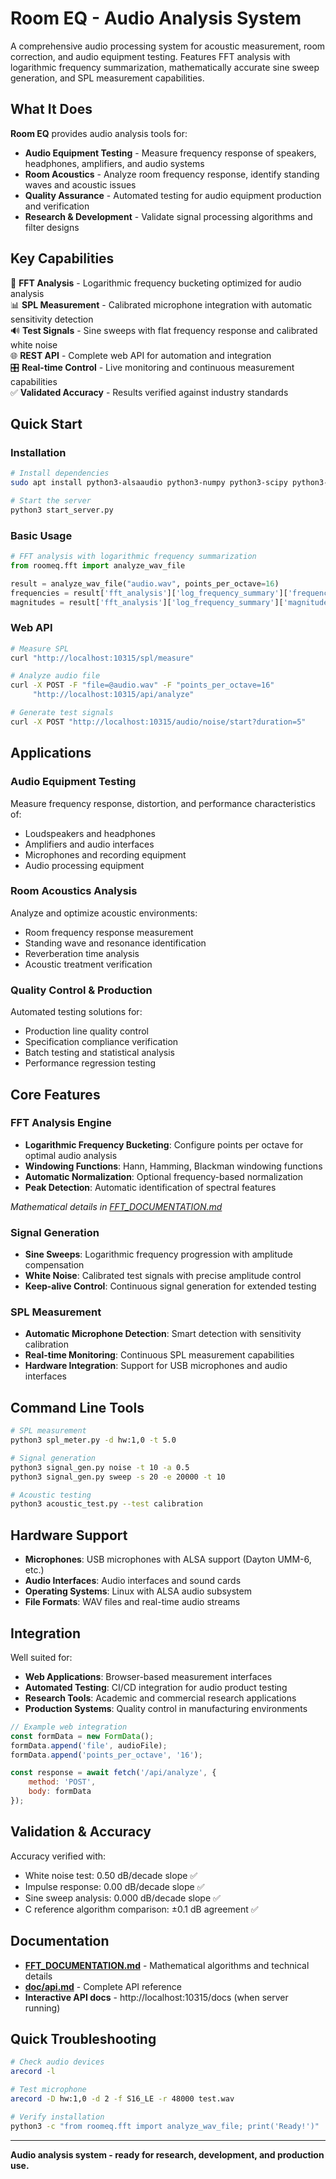 # Room EQ - Audio Analysis System

A comprehensive audio processing system for acoustic measurement, room correction, and audio equipment testing. Features FFT analysis with logarithmic frequency summarization, mathematically accurate sine sweep generation, and SPL measurement capabilities.

## What It Does

**Room EQ** provides audio analysis tools for:

- **Audio Equipment Testing** - Measure frequency response of speakers, headphones, amplifiers, and audio systems
- **Room Acoustics** - Analyze room frequency response, identify standing waves and acoustic issues  
- **Quality Assurance** - Automated testing for audio equipment production and verification
- **Research & Development** - Validate signal processing algorithms and filter designs

## Key Capabilities

🎯 **FFT Analysis** - Logarithmic frequency bucketing optimized for audio analysis  
📊 **SPL Measurement** - Calibrated microphone integration with automatic sensitivity detection  
🔊 **Test Signals** - Sine sweeps with flat frequency response and calibrated white noise  
🌐 **REST API** - Complete web API for automation and integration  
🎛️ **Real-time Control** - Live monitoring and continuous measurement capabilities  
✅ **Validated Accuracy** - Results verified against industry standards  

## Quick Start

### Installation
```bash
# Install dependencies
sudo apt install python3-alsaaudio python3-numpy python3-scipy python3-flask python3-flask-cors

# Start the server
python3 start_server.py
```

### Basic Usage
```python
# FFT analysis with logarithmic frequency summarization
from roomeq.fft import analyze_wav_file

result = analyze_wav_file("audio.wav", points_per_octave=16)
frequencies = result['fft_analysis']['log_frequency_summary']['frequencies']
magnitudes = result['fft_analysis']['log_frequency_summary']['magnitudes']
```

### Web API
```bash
# Measure SPL
curl "http://localhost:10315/spl/measure"

# Analyze audio file
curl -X POST -F "file=@audio.wav" -F "points_per_octave=16"  
     "http://localhost:10315/api/analyze"

# Generate test signals  
curl -X POST "http://localhost:10315/audio/noise/start?duration=5"
```

## Applications

### Audio Equipment Testing
Measure frequency response, distortion, and performance characteristics of:
- Loudspeakers and headphones
- Amplifiers and audio interfaces
- Microphones and recording equipment
- Audio processing equipment

### Room Acoustics Analysis  
Analyze and optimize acoustic environments:
- Room frequency response measurement
- Standing wave and resonance identification
- Reverberation time analysis
- Acoustic treatment verification

### Quality Control & Production
Automated testing solutions for:
- Production line quality control
- Specification compliance verification
- Batch testing and statistical analysis
- Performance regression testing

## Core Features

### FFT Analysis Engine
- **Logarithmic Frequency Bucketing**: Configure points per octave for optimal audio analysis
- **Windowing Functions**: Hann, Hamming, Blackman windowing functions
- **Automatic Normalization**: Optional frequency-based normalization
- **Peak Detection**: Automatic identification of spectral features

*Mathematical details in [FFT_DOCUMENTATION.md](FFT_DOCUMENTATION.md)*

### Signal Generation
- **Sine Sweeps**: Logarithmic frequency progression with amplitude compensation
- **White Noise**: Calibrated test signals with precise amplitude control
- **Keep-alive Control**: Continuous signal generation for extended testing

### SPL Measurement
- **Automatic Microphone Detection**: Smart detection with sensitivity calibration
- **Real-time Monitoring**: Continuous SPL measurement capabilities
- **Hardware Integration**: Support for USB microphones and audio interfaces

## Command Line Tools

```bash
# SPL measurement
python3 spl_meter.py -d hw:1,0 -t 5.0

# Signal generation
python3 signal_gen.py noise -t 10 -a 0.5
python3 signal_gen.py sweep -s 20 -e 20000 -t 10

# Acoustic testing
python3 acoustic_test.py --test calibration
```

## Hardware Support

- **Microphones**: USB microphones with ALSA support (Dayton UMM-6, etc.)
- **Audio Interfaces**: Audio interfaces and sound cards
- **Operating Systems**: Linux with ALSA audio subsystem
- **File Formats**: WAV files and real-time audio streams

## Integration

Well suited for:
- **Web Applications**: Browser-based measurement interfaces
- **Automated Testing**: CI/CD integration for audio product testing  
- **Research Tools**: Academic and commercial research applications
- **Production Systems**: Quality control in manufacturing environments

```javascript
// Example web integration
const formData = new FormData();
formData.append('file', audioFile);
formData.append('points_per_octave', '16');

const response = await fetch('/api/analyze', {
    method: 'POST',
    body: formData
});
```

## Validation & Accuracy

Accuracy verified with:
- White noise test: 0.50 dB/decade slope ✅
- Impulse response: 0.00 dB/decade slope ✅  
- Sine sweep analysis: 0.000 dB/decade slope ✅
- C reference algorithm comparison: ±0.1 dB agreement ✅

## Documentation

- **[FFT_DOCUMENTATION.md](FFT_DOCUMENTATION.md)** - Mathematical algorithms and technical details
- **[doc/api.md](doc/api.md)** - Complete API reference
- **Interactive API docs** - http://localhost:10315/docs (when server running)

## Quick Troubleshooting

```bash
# Check audio devices
arecord -l

# Test microphone
arecord -D hw:1,0 -d 2 -f S16_LE -r 48000 test.wav

# Verify installation
python3 -c "from roomeq.fft import analyze_wav_file; print('Ready!')"
```

---

**Audio analysis system - ready for research, development, and production use.**

